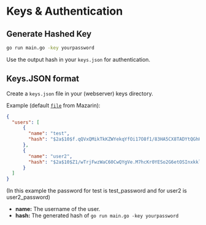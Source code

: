 # Keys & Authentication

## Generate Hashed Key

```bash
go run main.go -key yourpassword
```

Use the output hash in your `keys.json` for authentication.

## Keys.JSON format
Create a `keys.json` file in your (webserver) keys directory.

Example (default [`file`](../keys.json) from Mazarin):
```json
{
  "users": [
      {
        "name": "test",
        "hash": "$2a$10$f.qQVxQMikTkKZWYekqYfOi17O8f1/83HA5CX8TADYtQGhHmptZha",
      },
      {
        "name": "user2",
        "hash": "$2a$10$Z1/wTrjFwzWaC60CwQYgVe.M7hcKr0YESo2G6etOSInxkklltcfIO", 
      }
  ]
}
```
(In this example the password for test is test_password and for user2 is user2_password)

- **name:** The username of the user.
- **hash:** The generated hash of `go run main.go -key yourpassword`